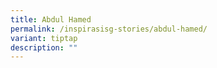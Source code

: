 ```yaml
---
title: Abdul Hamed
permalink: /inspirasisg-stories/abdul-hamed/
variant: tiptap
description: ""
---
```

